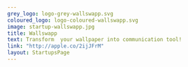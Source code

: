 ```yaml
---
grey_logo: logo-grey-wallswapp.svg
coloured_logo: logo-coloured-wallswapp.svg
image: startup-wallswapp.jpg
title: Wallswapp
text: Transform  your wallpaper into communication tool!
link: "http://apple.co/2ijJFrM"
layout: StartupsPage
---
```


